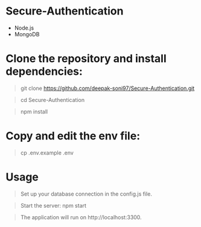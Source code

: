 # Secure-Authentication

* Node.js 
* MongoDB 

# Clone the repository and install dependencies:

> git clone https://github.com/deepak-soni97/Secure-Authentication.git

> cd Secure-Authentication

> npm install

# Copy and edit the env file:

> cp .env.example .env

# Usage

> Set up your database connection in the config.js file.

> Start the server: npm start

> The application will run on http://localhost:3300.



